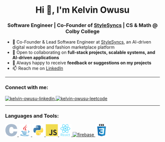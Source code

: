 <h1 align="center">Hi 👋, I'm Kelvin Owusu</h1>
<h3 align="center">Software Engineer | Co-Founder of <a href="https://stylesyncs.com" target="_blank">StyleSyncs</a> | CS & Math @ Colby College</h3>

- 🚀 Co-Founder & Lead Software Engineer at <a href="https://stylesyncs.com" target="_blank">StyleSyncs</a>, an AI-driven digital wardrobe and fashion marketplace platform  
- 👯 Open to collaborating on **full-stack projects, scalable systems, and AI-driven applications**  
- 💬 Always happy to receive **feedback or suggestions on my projects**  
- 📫 Reach me on [LinkedIn](https://www.linkedin.com/in/kelvin-owusu-bb3922253)  

---

<h3 align="left">Connect with me:</h3>
<p align="left">
<a href="https://www.linkedin.com/in/kelvin-owusu-bb3922253" target="blank">
  <img align="center" src="https://raw.githubusercontent.com/rahuldkjain/github-profile-readme-generator/master/src/images/icons/Social/linked-in-alt.svg" alt="kelvin-owusu-linkedin" height="30" width="40" />
</a>
<a href="https://leetcode.com/kelvinowusu59" target="blank">
  <img align="center" src="https://raw.githubusercontent.com/rahuldkjain/github-profile-readme-generator/master/src/images/icons/Social/leet-code.svg" alt="kelvin-owusu-leetcode" height="30" width="40" />
</a>
</p>

---

<h3 align="left">Languages and Tools:</h3>
<p align="left">
<a href="https://www.cprogramming.com/" target="_blank" rel="noreferrer"> <img src="https://raw.githubusercontent.com/devicons/devicon/master/icons/c/c-original.svg" alt="c" width="40" height="40"/> </a>
<a href="https://www.java.com" target="_blank" rel="noreferrer"> <img src="https://raw.githubusercontent.com/devicons/devicon/master/icons/java/java-original.svg" alt="java" width="40" height="40"/> </a>
<a href="https://www.python.org" target="_blank" rel="noreferrer"> <img src="https://raw.githubusercontent.com/devicons/devicon/master/icons/python/python-original.svg" alt="python" width="40" height="40"/> </a>
<a href="https://developer.mozilla.org/en-US/docs/Web/JavaScript" target="_blank" rel="noreferrer"> <img src="https://raw.githubusercontent.com/devicons/devicon/master/icons/javascript/javascript-original.svg" alt="javascript" width="40" height="40"/> </a>
<a href="https://reactjs.org/" target="_blank" rel="noreferrer"> <img src="https://raw.githubusercontent.com/devicons/devicon/master/icons/react/react-original-wordmark.svg" alt="react" width="40" height="40"/> </a>
<a href="https://firebase.google.com/" target="_blank" rel="noreferrer"> <img src="https://www.vectorlogo.zone/logos/firebase/firebase-icon.svg" alt="firebase" width="40" height="40"/> </a>
<a href="https://www.w3schools.com/css/" target="_blank" rel="noreferrer"> <img src="https://raw.githubusercontent.com/devicons/devicon/master/icons/css3/css3-original-wordmark.svg" alt="css3" width="40" height="40"/> </a>
</p>
